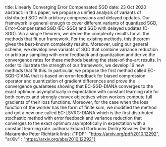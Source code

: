 title: Linearly Converging Error Compensated SGD
date: 23 Oct 2020
abstract: In this paper, we propose a unified analysis of variants of distributed SGD with arbitrary compressions and delayed updates. Our framework is general enough to cover different variants of quantized SGD, Error-Compensated SGD (EC-SGD) and SGD with delayed updates (D-SGD). Via a single theorem, we derive the complexity results for all the methods that fit our framework. For the existing methods, this theorem gives the best-known complexity results. Moreover, using our general scheme, we develop new variants of SGD that combine variance reduction or arbitrary sampling with error feedback and quantization and derive the convergence rates for these methods beating the state-of-the-art results. In order to illustrate the strength of our framework, we develop 16 new methods that fit this. In particular, we propose the first method called EC-SGD-DIANA that is based on error-feedback for biased compression operator and quantization of gradient differences and prove the convergence guarantees showing that EC-SGD-DIANA converges to the exact optimum asymptotically in expectation with constant learning rate for both convex and strongly convex objectives when workers compute full gradients of their loss functions. Moreover, for the case when the loss function of the worker has the form of finite sum, we modified the method and got a new one called EC-LSVRG-DIANA which is the first distributed stochastic method with error feedback and variance reduction that converges to the exact optimum asymptotically in expectation with a constant learning rate.
authors:    Eduard Gorbunov
            Dmitry Kovalev
            Dmitry Makarenko
            Peter Richtárik
links: {"PDF": "https://arxiv.org/pdf/2010.12292", "arXiv" : "https://arxiv.org/abs/2010.12292"}